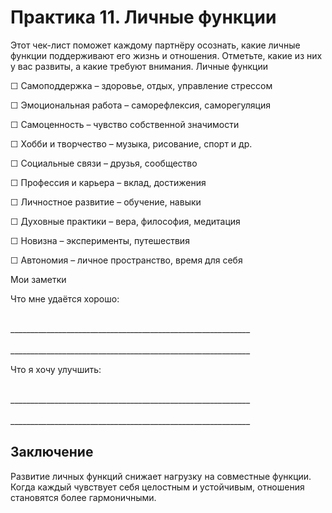 <div style="page-break-before: always;"></div>

# Практика 11. Личные функции

Этот чек-лист поможет каждому партнёру осознать, какие личные функции поддерживают его жизнь и отношения. Отметьте, какие из них у вас развиты, а какие требуют внимания.
Личные функции

☐ Самоподдержка – здоровье, отдых, управление стрессом

☐ Эмоциональная работа – саморефлексия, саморегуляция

☐ Самоценность – чувство собственной значимости

☐ Хобби и творчество – музыка, рисование, спорт и др.

☐ Социальные связи – друзья, сообщество

☐ Профессия и карьера – вклад, достижения

☐ Личностное развитие – обучение, навыки

☐ Духовные практики – вера, философия, медитация

☐ Новизна – эксперименты, путешествия

☐ Автономия – личное пространство, время для себя

Мои заметки

Что мне удаётся хорошо:

<br/>
____________________________________________________________
<br/><br/>
____________________________________________________________

Что я хочу улучшить:

<br/>
____________________________________________________________
<br/><br/>
____________________________________________________________

## Заключение

Развитие личных функций снижает нагрузку на совместные функции. Когда каждый чувствует себя целостным и устойчивым, отношения становятся более гармоничными.
